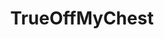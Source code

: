 ---
title: TrueOffMyChest
crosslinks:
- youtubefactsbot
- offmychest
- AskReddit
- alotabot
- MassdropBot
- youtubot
- niceguys
- ShitRedditSays
- BasementBadBoy
- Incels
- xkcd
- Drama
- raisedbynarcissists
- SubAutoCorrectBot
- CringeAnarchy
- KotakuInAction
- SubredditDrama
- greatdanes
- AskMen
- The_Donald
---